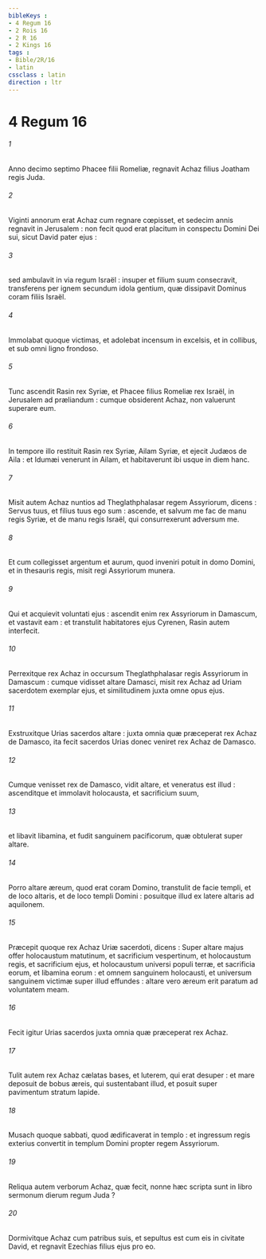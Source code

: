 ```yaml
---
bibleKeys : 
- 4 Regum 16
- 2 Rois 16
- 2 R 16
- 2 Kings 16
tags : 
- Bible/2R/16
- latin
cssclass : latin
direction : ltr
---
```


# 4 Regum 16

###### 1
Anno decimo septimo Phacee filii Romeliæ, regnavit Achaz filius Joatham regis Juda.
###### 2
Viginti annorum erat Achaz cum regnare cœpisset, et sedecim annis regnavit in Jerusalem : non fecit quod erat placitum in conspectu Domini Dei sui, sicut David pater ejus :
###### 3
sed ambulavit in via regum Israël : insuper et filium suum consecravit, transferens per ignem secundum idola gentium, quæ dissipavit Dominus coram filiis Israël.
###### 4
Immolabat quoque victimas, et adolebat incensum in excelsis, et in collibus, et sub omni ligno frondoso.
###### 5
Tunc ascendit Rasin rex Syriæ, et Phacee filius Romeliæ rex Israël, in Jerusalem ad præliandum : cumque obsiderent Achaz, non valuerunt superare eum.
###### 6
In tempore illo restituit Rasin rex Syriæ, Ailam Syriæ, et ejecit Judæos de Aila : et Idumæi venerunt in Ailam, et habitaverunt ibi usque in diem hanc.
###### 7
Misit autem Achaz nuntios ad Theglathphalasar regem Assyriorum, dicens : Servus tuus, et filius tuus ego sum : ascende, et salvum me fac de manu regis Syriæ, et de manu regis Israël, qui consurrexerunt adversum me.
###### 8
Et cum collegisset argentum et aurum, quod inveniri potuit in domo Domini, et in thesauris regis, misit regi Assyriorum munera.
###### 9
Qui et acquievit voluntati ejus : ascendit enim rex Assyriorum in Damascum, et vastavit eam : et transtulit habitatores ejus Cyrenen, Rasin autem interfecit.
###### 10
Perrexitque rex Achaz in occursum Theglathphalasar regis Assyriorum in Damascum : cumque vidisset altare Damasci, misit rex Achaz ad Uriam sacerdotem exemplar ejus, et similitudinem juxta omne opus ejus.
###### 11
Exstruxitque Urias sacerdos altare : juxta omnia quæ præceperat rex Achaz de Damasco, ita fecit sacerdos Urias donec veniret rex Achaz de Damasco.
###### 12
Cumque venisset rex de Damasco, vidit altare, et veneratus est illud : ascenditque et immolavit holocausta, et sacrificium suum,
###### 13
et libavit libamina, et fudit sanguinem pacificorum, quæ obtulerat super altare.
###### 14
Porro altare æreum, quod erat coram Domino, transtulit de facie templi, et de loco altaris, et de loco templi Domini : posuitque illud ex latere altaris ad aquilonem.
###### 15
Præcepit quoque rex Achaz Uriæ sacerdoti, dicens : Super altare majus offer holocaustum matutinum, et sacrificium vespertinum, et holocaustum regis, et sacrificium ejus, et holocaustum universi populi terræ, et sacrificia eorum, et libamina eorum : et omnem sanguinem holocausti, et universum sanguinem victimæ super illud effundes : altare vero æreum erit paratum ad voluntatem meam.
###### 16
Fecit igitur Urias sacerdos juxta omnia quæ præceperat rex Achaz.
###### 17
Tulit autem rex Achaz cælatas bases, et luterem, qui erat desuper : et mare deposuit de bobus æreis, qui sustentabant illud, et posuit super pavimentum stratum lapide.
###### 18
Musach quoque sabbati, quod ædificaverat in templo : et ingressum regis exterius convertit in templum Domini propter regem Assyriorum.
###### 19
Reliqua autem verborum Achaz, quæ fecit, nonne hæc scripta sunt in libro sermonum dierum regum Juda ?
###### 20
Dormivitque Achaz cum patribus suis, et sepultus est cum eis in civitate David, et regnavit Ezechias filius ejus pro eo.
